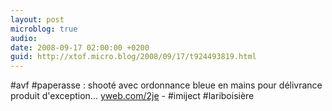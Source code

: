 ```yaml
---
layout: post
microblog: true
audio: 
date: 2008-09-17 02:00:00 +0200
guid: http://xtof.micro.blog/2008/09/17/t924493819.html
---
```

#avf #paperasse : shooté avec ordonnance bleue en mains pour délivrance produit d'exception... [yweb.com/2je](http://yweb.com/2je) - #imiject #lariboisière
